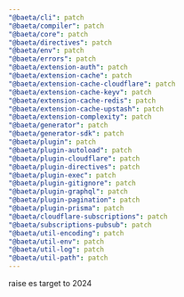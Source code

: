 ```yaml
---
"@baeta/cli": patch
"@baeta/compiler": patch
"@baeta/core": patch
"@baeta/directives": patch
"@baeta/env": patch
"@baeta/errors": patch
"@baeta/extension-auth": patch
"@baeta/extension-cache": patch
"@baeta/extension-cache-cloudflare": patch
"@baeta/extension-cache-keyv": patch
"@baeta/extension-cache-redis": patch
"@baeta/extension-cache-upstash": patch
"@baeta/extension-complexity": patch
"@baeta/generator": patch
"@baeta/generator-sdk": patch
"@baeta/plugin": patch
"@baeta/plugin-autoload": patch
"@baeta/plugin-cloudflare": patch
"@baeta/plugin-directives": patch
"@baeta/plugin-exec": patch
"@baeta/plugin-gitignore": patch
"@baeta/plugin-graphql": patch
"@baeta/plugin-pagination": patch
"@baeta/plugin-prisma": patch
"@baeta/cloudflare-subscriptions": patch
"@baeta/subscriptions-pubsub": patch
"@baeta/util-encoding": patch
"@baeta/util-env": patch
"@baeta/util-log": patch
"@baeta/util-path": patch
---
```


raise es target to 2024
